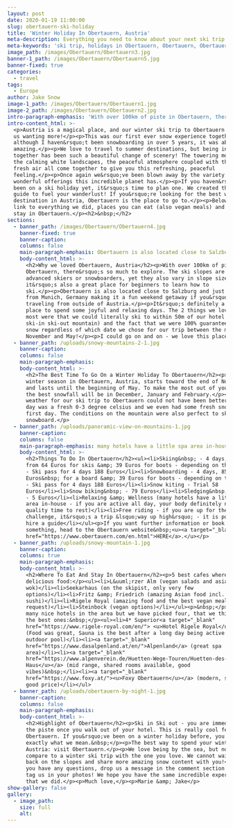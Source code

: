 ```yaml
---
layout: post
date: 2020-01-19 11:00:00
slug: obertauern-ski-holiday
title: 'Winter Holiday In Obertauern, Austria'
meta-description: Everything you need to know about your next ski trip in Obertauern.
meta-keywords: 'ski trip, holidays in Obertauern, Obertauern, Obertauern Austria'
image_path: /images/Obertauern/Obertauern3.jpg
banner-1_path: /images/Obertauern/Obertauern5.jpg
banner-fixed: true
categories:
  - travel
tags:
  - Europe
author: Jake Snow
image-1_path: /images/Obertauern/Obertauern1.jpg
image-2_path: /images/Obertauern/Obertauern2.jpg
intro-paragraph-emphasis: 'With over 100km of piste in Obertauern, there’s so much to explore.'
intro-content_html: >-
  <p>Austria is a magical place, and our winter ski trip to Obertauern has left
  us wanting more!</p><p>This was our first ever snow experience together and
  although I haven&rsquo;t been snowboarding in over 5 years, it was absolutely
  amazing.</p><p>We love to travel to summer destinations, but being in the snow
  together has been such a beautiful change of scenery! The towering mountains,
  the calming white landscapes, the peaceful atmosphere coupled with the crisp,
  fresh air all come together to give you this refreshing, peaceful
  feeling.</p><p>Once again we&rsquo;ve been blown away by the variety of
  wonderful offerings this incredible planet has.</p><p>If you haven&rsquo;t
  been on a ski holiday yet, it&rsquo;s time to plan one. We created this travel
  guide to fuel your wanderlust! If you&rsquo;re looking for the best winter ski
  destination in Austria, Obertauern is the place to go to.</p><p>Below we will
  link to everything we did, places you can eat (also vegan meals) and where to
  stay in Obertauern.</p><h2>&nbsp;</h2>
sections:
  - banner_path: /images/Obertauern/Obertauern4.jpg
    banner-fixed: true
    banner-caption:
    columns: false
    main-paragraph-emphasis: Obertauern is also located close to Salzburg
    body-content_html: >-
      <h2>Why we loved Obertauern, Austria</h2><p>With over 100km of piste in
      Obertauern, there&rsquo;s so much to explore. The ski slopes are ideal for
      advanced skiers or snowboarders, yet they also vary in slope size and so
      it&rsquo;s also a great place for beginners to learn how to
      ski.</p><p>Obertauern is also located close to Salzburg and just 2 hours
      from Munich, Germany making it a fun weekend getaway if you&rsquo;re
      traveling from outside of Austria.</p><p>It&rsquo;s definitely a great
      place to spend some joyful and relaxing days. The 2 things we loved the
      most were that we could literally ski to within 50m of our hotel (a true
      ski-in ski-out mountain) and the fact that we were 100% guaranteed real
      snow regardless of which date we chose for our trip between the months of
      November and May!</p><p>I could go on and on - we love this place!</p>
  - banner_path: /uploads/snowy-mountains-2-1.jpg
    banner-caption:
    columns: false
    main-paragraph-emphasis:
    body-content_html: >-
      <h2>The Best Time To Go On a Winter Holiday To Obertauern</h2><p>The
      winter season in Obertauern, Austria, starts toward the end of November
      and lasts until the beginning of May. To make the most out of your time,
      the best snowfall will be in December, January and February.</p><p>The
      weather for our ski trip to Obertauern could not have been better! Every
      day was a fresh 0-3 degree celsius and we even had some fresh snow on our
      first day. The conditions on the mountain were also perfect to ski or
      snowboard.</p>
  - banner_path: /uploads/panoramic-view-on-mountains-1.jpg
    banner-caption:
    columns: false
    main-paragraph-emphasis: many hotels have a little spa area in-house
    body-content_html: >-
      <h2>Things To Do In Obertauern</h2><ul><li>Skiing&nbsp; - 4 days, starting
      from 64 Euros for skis &amp; 39 Euros for boots - depending on the season
      - Ski pass for 4 days 188 Euros</li><li>Snowboarding - 4 days, 85
      Euros&nbsp; for a board &amp; 39 Euros for boots - depending on the season
      - Ski pass for 4 days 188 Euros</li><li>Snow kiting - Trial 58
      Euros</li><li>Snow biking&nbsp; - 79 Euros</li><li>Sledging&nbsp; by night
      - 5 Euros</li><li>Relaxing &amp; Wellness (many hotels have a little spa
      area in-house - if you are active all day, your body definitely needs some
      quality time to rest)</li><li>Free riding - if you are up for the
      challenge, it&rsquo;s a trip &lsquo;way up high&rsquo; - it is possible to
      hire a guide</li></ul><p>If you want further information or book
      something, head to the Obertauern website&nbsp;<u><a target="_blank"
      href="https://www.obertauern.com/en.html">HERE</a>.</u></p>
  - banner_path: /uploads/snowy-mountain-1.jpg
    banner-caption:
    columns: true
    main-paragraph-emphasis:
    body-content_html: >-
      <h2>Where To Eat And Stay In Obertauern</h2><p>5 best cafes where to have
      delicious food:</p><ul><li>L&uuml;rzer Alm (vegan salads and asian
      wok)</li><li>Seekarhaus (on the skipist, only very few
      options)</li><li>Fritz &amp; Friedrich (amazing Asian food incl. the best
      sushi)</li><li>Rigele Royal (amazing food and the best vegan meals on
      request)</li><li>Steinbock (vegan options)</li></ul><p>&nbsp;</p><p>So
      many nice hotels in the area but we have picked four, that we think are
      the best ones:&nbsp;</p><ul><li>4* Superior<a target="_blank"
      href="https://www.rigele-royal.com/en/"> <u>Hotel Rigele Royal</u></a>
      (Food was great, Sauna is the best after a long day being active + in /
      outdoor pool)</li><li><a target="_blank"
      href="https://www.dasalpenland.at/en/">Alpenland</a> (great spa
      area)</li><li><a target="_blank"
      href="https://www.alpenverein.de/Huetten-Wege-Touren/Huetten-des-Bundesverbands/DAV-Haus-Obertauern/"><u>DAV
      Haus</u></a> (mid range, shared rooms available, good
      vibes)&nbsp;</li><li><a target="_blank"
      href="https://www.foxy.at/"><u>Foxy Obertauern</u></a> (modern, stylish,
      good price)</li></ul>
  - banner_path: /uploads/obertauern-by-night-1.jpg
    banner-caption:
    columns: false
    main-paragraph-emphasis:
    body-content_html: >-
      <h2>Highlight of Obertauern</h2><p>Ski in Ski out - you are immediately on
      the piste once you walk out of your hotel. This is really cool feature of
      Obertauern. If you&rsquo;ve been on a winter holiday before, you know
      exactly what we mean.&nbsp;</p><p>The best way to spend your winter in
      Austria: visit Obertauern.</p><p>We love being by the sea, but nothing can
      compare to a winter ski trip with the one you love. We cannot wait to get
      back on the slopes and share more amazing snow content with you!</p><p>If
      you have any questions, drop us a message in the comment section below, or
      tag us in your photos! We hope you have the same incredible experience
      that we did.</p><p>Much love,</p><p>Marie &amp; Jake</p>
show-gallery: false
gallery:
  - image_path:
    size: full
    alt:
---
```

